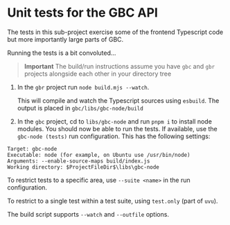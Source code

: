 # Unit tests for the GBC API

The tests in this sub-project exercise some of the frontend Typescript code but more importantly large parts of GBC.

Running the tests is a bit convoluted...

> **Important** The build/run instructions assume you have `gbc` and `gbr`
> projects alongside each other in your directory tree

1. In the `gbr` project run `node build.mjs --watch`.

   This will compile and watch the Typescript sources using `esbuild`. The output is placed in `gbc/libs/gbc-node/build`

1. In the `gbc` project, cd to `libs/gbc-node` and run `pnpm i` to install node modules. You should now be able to run
   the tests. If available, use the `gbc-node (tests)` run configuration. This has the following settings:

```
Target: gbc-node
Executable: node (for example, on Ubuntu use /usr/bin/node)
Arguments: --enable-source-maps build/index.js
Working directory: $ProjectFileDir$\libs\gbc-node
```

To restrict tests to a specific area, use `--suite <name>` in the run configuration.

To restrict to a single test within a test suite, using `test.only` (part of `uvu`).

The build script supports `--watch` and `--outfile` options.

